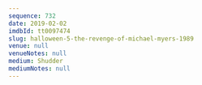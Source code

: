 ```yaml
---
sequence: 732
date: 2019-02-02
imdbId: tt0097474
slug: halloween-5-the-revenge-of-michael-myers-1989
venue: null
venueNotes: null
medium: Shudder
mediumNotes: null
---
```

